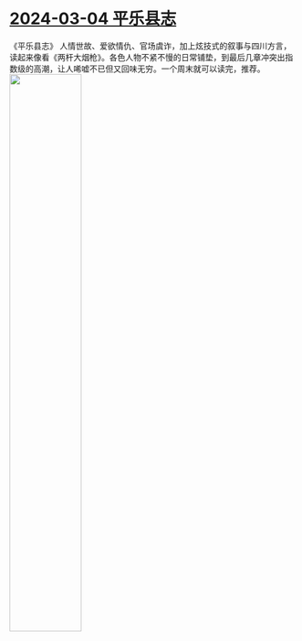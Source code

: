 # [2024-03-04 平乐县志](https://github.com/myccnn/tuix40/issues/11)

《平乐县志》
人情世故、爱欲情仇、官场虞诈，加上炫技式的叙事与四川方言，读起来像看《两杆大烟枪》。各色人物不紧不慢的日常铺垫，到最后几章冲突出指数级的高潮，让人唏嘘不已但又回味无穷。一个周末就可以读完，推荐。
<img src="https://github.com/myccnn/tuix40/assets/5852024/ce7a71ae-cb46-4322-8114-a46e3f948cac" width="50%">